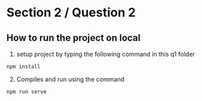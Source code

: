 # Section 2 / Question 2

## How to run the project on local
1. setup project by typing the following command in this q1 folder
```
npm install
```

2. Compiles and run using the command
```
npm run serve
```